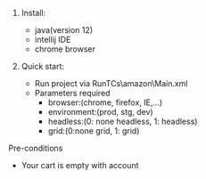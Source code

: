 1. Install:
   - java(version 12)
   - intellij IDE
   - chrome browser
    
2. Quick start:
    * Run project via RunTCs\amazon\Main.xml
    * Parameters required
        - browser:(chrome, firefox, IE,...)
        - environment:(prod, stg, dev)
        - headless:(0: none headless, 1: headless)
        - grid:(0:none grid, 1: grid)


Pre-conditions
  - Your cart is empty with account
  

   
    

